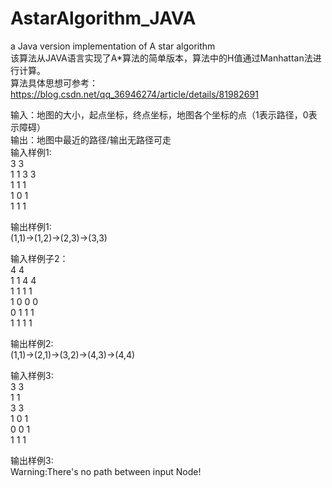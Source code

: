 # AstarAlgorithm_JAVA  
a Java version implementation of A star algorithm  
该算法从JAVA语言实现了A*算法的简单版本，算法中的H值通过Manhattan法进行计算。  
算法具体思想可参考：https://blog.csdn.net/qq_36946274/article/details/81982691

输入：地图的大小，起点坐标，终点坐标，地图各个坐标的点（1表示路径，0表示障碍）  
输出：地图中最近的路径/输出无路径可走  
输入样例1:  
3 3   
1 1  3 3   
1 1 1   
1 0 1   
1 1 1   
  
输出样例1:  
(1,1)->(1,2)->(2,3)->(3,3)  
  
输入样例子2：  
4 4   
1 1  4 4   
1 1 1 1   
1 0 0 0   
0 1 1 1   
1 1 1 1   
  
输出样例2:  
(1,1)->(2,1)->(3,2)->(4,3)->(4,4)  
  
输入样例3:  
3 3   
1 1   
3 3   
1 0 1   
0 0 1   
1 1 1   
  
输出样例3:  
Warning:There's no path between input Node!  

